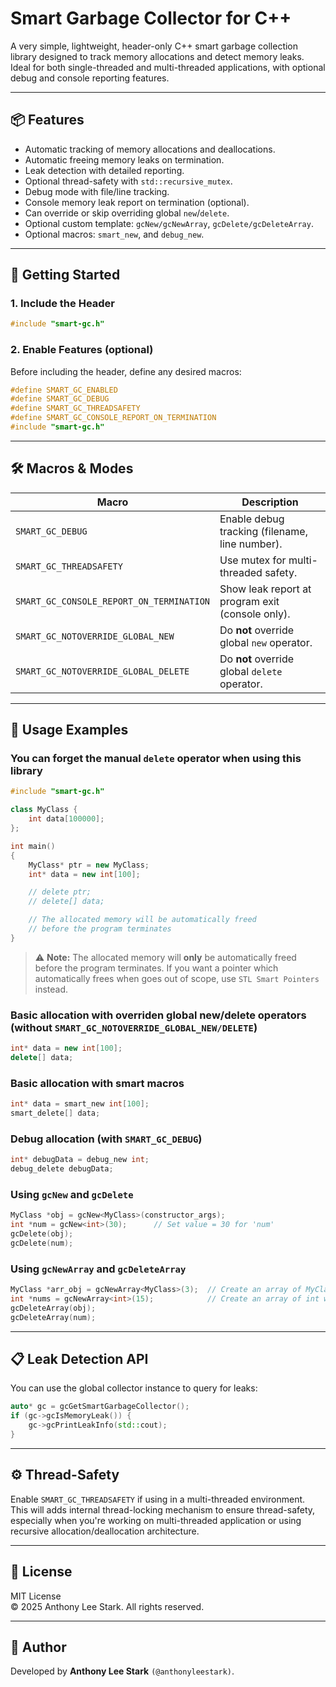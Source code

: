 
# Smart Garbage Collector for C++

A very simple, lightweight, header-only C++ smart garbage collection library designed to track memory allocations and detect memory leaks.  
Ideal for both single-threaded and multi-threaded applications, with optional debug and console reporting features.

---

## 📦 Features

- Automatic tracking of memory allocations and deallocations.
- Automatic freeing memory leaks on termination.
- Leak detection with detailed reporting.
- Optional thread-safety with `std::recursive_mutex`.
- Debug mode with file/line tracking.
- Console memory leak report on termination (optional).
- Can override or skip overriding global `new`/`delete`.
- Optional custom template: `gcNew/gcNewArray`, `gcDelete/gcDeleteArray`.
- Optional macros: `smart_new`, and `debug_new`.

---

## 🚀 Getting Started

### 1. Include the Header

```cpp
#include "smart-gc.h"
```

### 2. Enable Features (optional)

Before including the header, define any desired macros:

```cpp
#define SMART_GC_ENABLED
#define SMART_GC_DEBUG
#define SMART_GC_THREADSAFETY
#define SMART_GC_CONSOLE_REPORT_ON_TERMINATION
#include "smart-gc.h"
```

---

## 🛠 Macros & Modes

| Macro                                 | Description |
|--------------------------------------|-------------|
| `SMART_GC_DEBUG`                     | Enable debug tracking (filename, line number). |
| `SMART_GC_THREADSAFETY`             | Use mutex for multi-threaded safety. |
| `SMART_GC_CONSOLE_REPORT_ON_TERMINATION` | Show leak report at program exit (console only). |
| `SMART_GC_NOTOVERRIDE_GLOBAL_NEW`   | Do **not** override global `new` operator. |
| `SMART_GC_NOTOVERRIDE_GLOBAL_DELETE`| Do **not** override global `delete` operator. |

---

## 🔧 Usage Examples

### You can forget the manual `delete` operator when using this library

```cpp
#include "smart-gc.h"

class MyClass {
    int data[100000];
};

int main()
{
    MyClass* ptr = new MyClass;
    int* data = new int[100];

    // delete ptr;
    // delete[] data;

    // The allocated memory will be automatically freed
    // before the program terminates
}
```
> ⚠️ **Note:** 
>     The allocated memory will **only** be automatically freed before the program terminates.
>     If you want a pointer which automatically frees when goes out of scope, use `STL Smart Pointers` instead.

### Basic allocation with overriden global new/delete operators (without `SMART_GC_NOTOVERRIDE_GLOBAL_NEW/DELETE`)

```cpp
int* data = new int[100];
delete[] data;
```

### Basic allocation with smart macros

```cpp
int* data = smart_new int[100];
smart_delete[] data;
```

### Debug allocation (with `SMART_GC_DEBUG`)

```cpp
int* debugData = debug_new int;
debug_delete debugData;
```

### Using `gcNew` and `gcDelete`

```cpp
MyClass *obj = gcNew<MyClass>(constructor_args);
int *num = gcNew<int>(30);      // Set value = 30 for 'num'
gcDelete(obj);
gcDelete(num);
```

### Using `gcNewArray` and `gcDeleteArray`

```cpp
MyClass *arr_obj = gcNewArray<MyClass>(3);  // Create an array of MyClass with 3 elements
int *nums = gcNewArray<int>(15);            // Create an array of int with 15 elements
gcDeleteArray(obj);
gcDeleteArray(num);
```

---

## 📋 Leak Detection API

You can use the global collector instance to query for leaks:

```cpp
auto* gc = gcGetSmartGarbageCollector();
if (gc->gcIsMemoryLeak()) {
    gc->gcPrintLeakInfo(std::cout);
}
```

---

## ⚙️ Thread-Safety

Enable `SMART_GC_THREADSAFETY` if using in a multi-threaded environment.  
This will adds internal thread-locking mechanism to ensure thread-safety, especially when you're working on multi-threaded application or using recursive allocation/deallocation architecture.

---

## 📄 License

MIT License  
© 2025 Anthony Lee Stark. All rights reserved.

---

## 🤖 Author

Developed by **Anthony Lee Stark** `(@anthonyleestark)`.
